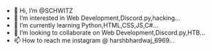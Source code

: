 - 👋 Hi, I’m @SCHWITZ
- 👀 I’m interested in Web Development,Discord.py,hacking...
- 🌱 I’m currently learning Python,HTML,CSS,JS,C#...
- 💞️ I’m looking to collaborate on  Web Development,Discord.py,HTB...
- 📫 How to reach me instagram @ harshbhardwaj_6969...

<!---
SCH18TZ/SCH18TZ is a ✨ special ✨ repository because its `README.md` (this file) appears on your GitHub profile.
You can click the Preview link to take a look at your changes.
--->
